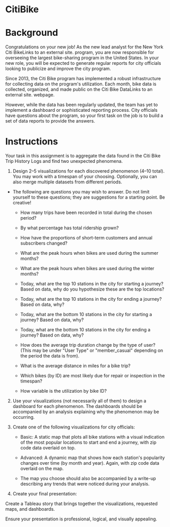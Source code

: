 # CitiBike
# Background

Congratulations on your new job! As the new lead analyst for the New York Citi BikeLinks to an external site. program, you are now responsible for overseeing the largest bike-sharing program in the United States. In your new role, you will be expected to generate regular reports for city officials looking to publicize and improve the city program.

Since 2013, the Citi Bike program has implemented a robust infrastructure for collecting data on the program's utilization. Each month, bike data is collected, organized, and made public on the Citi Bike DataLinks to an external site. webpage.

However, while the data has been regularly updated, the team has yet to implement a dashboard or sophisticated reporting process. City officials have questions about the program, so your first task on the job is to build a set of data reports to provide the answers.

# Instructions
Your task in this assignment is to aggregate the data found in the Citi Bike Trip History Logs and find two unexpected phenomena.

1. Design 2–5 visualizations for each discovered phenomenon (4–10 total). You may work with a timespan of your choosing. Optionally, you can also merge multiple datasets from different periods.

  * The following are questions you may wish to answer. Do not limit yourself to these questions; they are suggestions for a starting point. Be creative!

    * How many trips have been recorded in total during the chosen period?

    * By what percentage has total ridership grown?

    * How have the proportions of short-term customers and annual subscribers changed?

    * What are the peak hours when bikes are used during the summer months?

    * What are the peak hours when bikes are used during the winter months?

    * Today, what are the top 10 stations in the city for starting a journey? Based on data, why do you hypothesize these are the top locations?
   
    * Today, what are the top 10 stations in the city for ending a journey? Based on data, why?

    * Today, what are the bottom 10 stations in the city for starting a journey? Based on data, why?

    * Today, what are the bottom 10 stations in the city for ending a journey? Based on data, why?

    * How does the average trip duration change by the type of user? (This may be under "User Type" or "member_casual" depending on the period the data is from).

    * What is the average distance in miles for a bike trip?

    * Which bikes (by ID) are most likely due for repair or inspection in the timespan?

    * How variable is the utilization by bike ID?
   
2. Use your visualizations (not necessarily all of them) to design a dashboard for each phenomenon. The dashboards should be accompanied by an analysis explaining why the phenomenon may be occurring.

3. Create one of the following visualizations for city officials:

    * Basic: A static map that plots all bike stations with a visual indication of the most popular locations to start and end a journey, with zip code data overlaid on top.

    * Advanced: A dynamic map that shows how each station's popularity changes over time (by month and year). Again, with zip code data overlaid on the map.

    * The map you choose should also be accompanied by a write-up describing any trends that were noticed during your analysis.

4.  Create your final presentation:

Create a Tableau story that brings together the visualizations, requested maps, and dashboards.

Ensure your presentation is professional, logical, and visually appealing.
